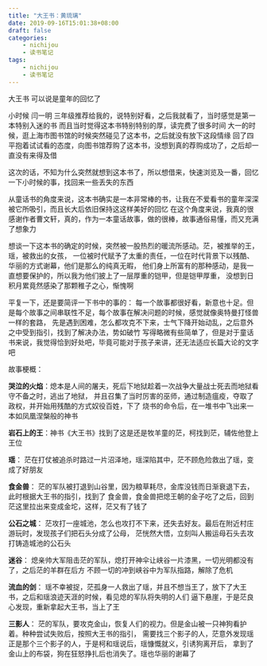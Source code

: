 ```yaml
---
title: "大王书：黄琉璃"
date: 2019-09-16T15:01:38+08:00
draft: false
categories:
    - nichijou
    - 读书笔记
tags:
    - nichijou
    - 读书笔记
---
```



大王书 可以说是童年的回忆了

小时候 闫一明 三年级推荐给我的，说特别好看，之后我就看了，当时感觉是第一本特别入迷的书
而且当时觉得这本书特别特别的厚，读完费了很多时间
大一的时候，逛上海市图书馆的时候突然碰见了这本书，之后就没有放下这段情缘
回了四平抱着试试看的态度，向图书馆荐购了这本书，没想到真的荐购成功了，之后却一直没有来得及借

这次的话，不知为什么突然就想到这本书了，所以想借来，快速浏览及一番，回忆一下小时候的事，找回来一些丢失的东西

从童话书的角度来说，这本书确实是一本非常棒的书，让我在不爱看书的童年深深被它所吸引，而且长大后依旧保持这这样美好的回忆
在这个角度来说，我真的很感谢作者曹文轩，真的，作为一本童话故事，做的很棒，故事通俗易懂，而又充满了想象力

想谈一下这本书的确定的时候，突然被一股热烈的暖流所感动。茫，被推举的王，瑶，被救出的女孩，
一位被时代赋予了太重的责任，一位在时代背景下以残酷、华丽的方式谢幕，他们是那么的纯真无暇，
他们身上所富有的那种感动，是我一直想要保护的，所以我为他们披上了一层厚重的铠甲，但是铠甲厚重，
没想到日积月累竟然感染了那颗稚子之心，惭愧啊

平复一下，还是要简评一下书中的事的：
每一个故事都很好看，新意也十足。但是每个故事之间串联性不足，每个故事在解决问题的时候，感觉就像奥特曼打怪兽一样的套路，
先是遇到困难，怎么都攻克不下来，士气下降开始动乱，之后意外之中受到指引，找到了解决办法，势如破竹
写得略微有些简单了，但是对于童话书来说，我觉得恰到好处吧，毕竟可能对于孩子来讲，还无法适应长篇大论的文字吧

故事梗概：

**哭泣的火焰**：熄本是人间的屠夫，死后下地狱趁着一次战争大量战士死去而地狱看守不备之时，逃出了地狱，
            并且召集了当时厉害的巫师，通过制造瘟疫，夺取了政权，并开始用残酷的方式奴役百姓，下了
            烧书的命令后，在一堆书中飞出来一本如凤凰涅槃般的神书

**岩石上的王**：神书《大王书》找到了这是还是牧羊童的茫，柯找到茫，辅佐他登上王位

**瑶**：        茫在打仗被追杀时路过一片沼泽地，瑶深陷其中，茫不顾危险救出了瑶，变成了好朋友

**食金兽**：    茫的军队被打退到山谷里，因为粮草耗尽，金库没钱而日渐衰退下去，此时根据大王书的指引，找到了
            食金兽，食金兽把熄王朝的金子吃了之后，回到茫这里拉出来变成金坨，这样，茫又有了钱了

**公石之城**：  茫攻打一座城池，怎么也攻打不下来，还失去好友。最后在附近村庄游玩时，发现孩子们把石头分成了公母，
            茫恍然大悟，立刻叫人搬运母石头去攻打铸造城池的公石头

**迷谷**：      熄亲帅大军阻击茫的军队，熄打开神伞让峡谷一片漆黑，一切光明都没有了，之后茫的羊群在后方
            不顾一切的冲到峡谷中为军队指路，解除了危机

**流血的剑**：  瑶不幸被捉，茫孤身一人救出了瑶，并且不想当王了，放下了大王书，之后和瑶浪迹天涯的时候，看见熄的军队将失明的人们
            逼下悬崖，于是茫良心发现，重新拿起大王书，当上了王

**三影人**：    茫的军队，要攻克金山，恢复人们的视力。但是金山被一只神狗看护着。种种尝试失败后，按照大王书的指引，
            需要找三个影子的人，茫意外发现瑶正是那个三个影子的人，于是柯和瑶说后，瑶慷慨就义，引诱狗离开后，
            拿到了金山上的布袋，狗在狂怒挣扎后也消失了。瑶也华丽的谢幕了



